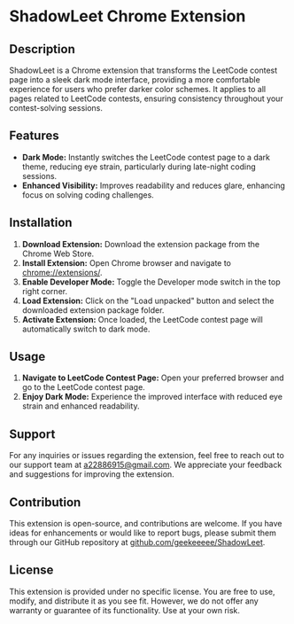 # ShadowLeet Chrome Extension

## Description
ShadowLeet is a Chrome extension that transforms the LeetCode contest page into a sleek dark mode interface, providing a more comfortable experience for users who prefer darker color schemes. It applies to all pages related to LeetCode contests, ensuring consistency throughout your contest-solving sessions.

## Features
- **Dark Mode:** Instantly switches the LeetCode contest page to a dark theme, reducing eye strain, particularly during late-night coding sessions.
- **Enhanced Visibility:** Improves readability and reduces glare, enhancing focus on solving coding challenges.

## Installation
1. **Download Extension:** Download the extension package from the Chrome Web Store.
2. **Install Extension:** Open Chrome browser and navigate to [chrome://extensions/](chrome://extensions/).
3. **Enable Developer Mode:** Toggle the Developer mode switch in the top right corner.
4. **Load Extension:** Click on the "Load unpacked" button and select the downloaded extension package folder.
5. **Activate Extension:** Once loaded, the LeetCode contest page will automatically switch to dark mode.

## Usage
1. **Navigate to LeetCode Contest Page:** Open your preferred browser and go to the LeetCode contest page.
2. **Enjoy Dark Mode:** Experience the improved interface with reduced eye strain and enhanced readability.

## Support
For any inquiries or issues regarding the extension, feel free to reach out to our support team at [a22886915@gmail.com](mailto:a22886915@gmail.com). We appreciate your feedback and suggestions for improving the extension.

## Contribution
This extension is open-source, and contributions are welcome. If you have ideas for enhancements or would like to report bugs, please submit them through our GitHub repository at [github.com/geekeeeee/ShadowLeet](https://github.com/geekeeeee/ShadowLeet).

## License
This extension is provided under no specific license. You are free to use, modify, and distribute it as you see fit. However, we do not offer any warranty or guarantee of its functionality. Use at your own risk.
